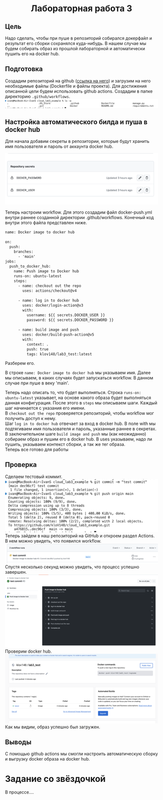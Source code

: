 <h1 align="center">Лабораторная работа 3</h1>

## Цель

Надо сделать, чтобы при пуше в репозиторий собирался докерфайл
и результат его сборки сохранялся куда-нибудь. 
В нашем случае мы будем собирать образ из прошлой лабораторной 
и автоматически пушить его на docker hub.

## Подготовка

Создадим репозиторий на github ([ссылка на него](https://github.com/kloV148/cloud_lab3_example))
и загрузим на него необходимые файлы (Dockerfile
и файлы проекта). Для достижения описанной цели будем
использовать github actions. 
Создадим в папке директорию `.github/workflows`.
![файлы внутри репозитория](./images/files.png)

## Настройка автоматического билда и пуша в docker hub

Для начала добавим секреты в репозитории, которые 
будут хранить имя пользователя и пароль от аккаунта 
docker hub.

![секреты в репозитории](./images/secrets.png)

Теперь настроим workflow. Для этого создадим файл 
docker-push.yml внутри раннее созданной директории
.github/workflows. Конечный код внутри этого файла
представлен ниже.

```
name: Docker image to docker hub

on: 
  push:
    branches:
      - 'main'
jobs:
  push_to_docker_hub:
    name: Push image to Docker hub
    runs-on: ubuntu-latest
    steps:
      - name: checkout out the repo 
        uses: actions/checkout@v4
      
      - name: log in to docker hub 
        uses: docker/login-action@v3
        with:
          username: ${{ secrets.DOCKER_USER }}
          password: ${{ secrets.DOCKER_PASSWORD }}

      - name: build image and push
        uses: docker/build-push-action@v5
        with:
          context: .
          push: true
          tags: klov148/lab3_test:latest
```

Разберем его. 

В строке `name: Docker image to docker hub` мы указываем имя.
Далее мы описываем, в каких случаях будет запускаться
workflow. В данном случае при пуше в веку 'main'.

Теперь надо описать то, что будет выполняться. 
Строка `runs-on: ubuntu-latest` указывает, на основе какого
образа будет выполняться данная конфигурация. 
После этого в `steps` мы описываем шаги.
Каждый шаг начинается с указания его имени.  \
В `checkout out the repo` проверяется репозиторий, 
чтобы workflow мог получить доступ к нему. \
Шаг `log in to docker hub` отвечает за вход в docker hub.
В поле with мы подтягиваем имя пользователя и пароль, 
указанные раннее в секретах. \
В заключительном шаге `build image and push` 
мы (как неожиданно) собираем образ и пушим его в 
docker hub. В uses указываем, надо ли пушить, указываем
контекст сборки, а так же тег образа. \
Теперь все готово для работы 

## Проверка
Сделаем тестовый коммит. 
![тестовый коммит](./images/test_commit.png)
Теперь зайдем в наш репозиторий на GitHub и откроем 
раздел Actions. В нем можно увидеть, что появился
workflow.
![результат тестового коммита](./images/workflow.png)
Спустя несколько секунд можно увидеть, что процесс
успешно завершен. 
![успешное выполнение](./images/workflow_succes.png)
Проверим docker hub.
![docker hub](./images/docker_hub.png)
Как мы видим, образ успешно был загружен. 

## Выводы

С помощью github actions мы смогли настроить
автоматическую сборку и выгрузку docker образа
на docker hub.

# Задание со звёздочкой

В процессе....

